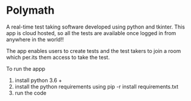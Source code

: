 # Polymath

A real-time test taking software developed using python and tkinter.
This app is cloud hosted, so all the tests are available once logged in from anywhere in the world!!

The app enables users to create tests and the test takers to join a room which per.its them access to take the test.

To run the appp
1) install python 3.6 +
2) install the python requirements using pip -r install requirements.txt
3) run the code
